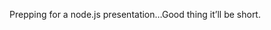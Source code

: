 <!--
id: 1124748529
link: http://kevinisom.info/post/1124748529/prepping-for-a-node-js-presentation-good-thing
slug: prepping-for-a-node-js-presentation-good-thing
date: Wed Sep 15 2010 16:16:42 GMT+1200 (NZST)
raw: {"blog_name":"kevinisom","id":1124748529,"post_url":"http://kevinisom.info/post/1124748529/prepping-for-a-node-js-presentation-good-thing","slug":"prepping-for-a-node-js-presentation-good-thing","type":"text","date":"2010-09-15 04:16:42 GMT","timestamp":1284524202,"state":"published","format":"html","reblog_key":"HiFlFGXx","tags":[],"short_url":"http://tmblr.co/Zw68Yy132apn","highlighted":[],"feed_item":"http://twitter.com/kev_nz/statuses/24513188809","from_feed_id":"650289","note_count":0,"title":null,"body":"<p>Prepping for a node.js presentation&#8230;Good thing it&#8217;ll be short.</p>"}
publish: 2010-09-015
tags: 
title: null
-->


Prepping for a node.js presentation…Good thing it’ll be short.


